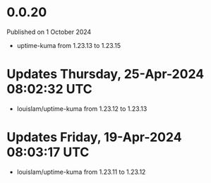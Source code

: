 # 0.0.20

Published on 1 October 2024

- uptime-kuma from 1.23.13 to 1.23.15

# Updates Thursday, 25-Apr-2024 08:02:32 UTC
- louislam/uptime-kuma from 1.23.12 to 1.23.13

# Updates Friday, 19-Apr-2024 08:03:17 UTC
- louislam/uptime-kuma from 1.23.11 to 1.23.12

